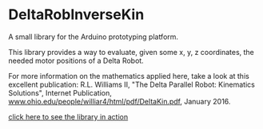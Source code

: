 # DeltaRobInverseKin
A small library for the Arduino prototyping platform.

This library provides a way to evaluate, given some x, y, z coordinates, the needed motor positions of a Delta Robot.

For more information on the mathematics applied here, take a look at this excellent publication:
R.L. Williams II, "The Delta Parallel Robot: Kinematics Solutions", Internet Publication,
www.ohio.edu/people/williar4/html/pdf/DeltaKin.pdf, January 2016. 

[click here to see the library in action](https://youtu.be/OGgQwnfzjP0)
